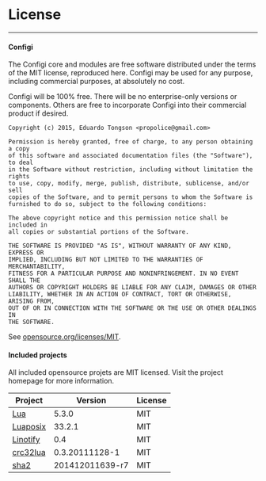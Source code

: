 
# License
---

#### Configi

The Configi core and modules are free software distributed under the terms of the MIT license, reproduced here. Configi may be used for any purpose, including commercial purposes, at absolutely no cost.

Configi will be 100% free. There will be no enterprise-only versions or components. Others are free to incorporate Configi into their commercial product if desired.

```
Copyright (c) 2015, Eduardo Tongson <propolice@gmail.com>

Permission is hereby granted, free of charge, to any person obtaining a copy
of this software and associated documentation files (the "Software"), to deal
in the Software without restriction, including without limitation the rights
to use, copy, modify, merge, publish, distribute, sublicense, and/or sell
copies of the Software, and to permit persons to whom the Software is
furnished to do so, subject to the following conditions:

The above copyright notice and this permission notice shall be included in
all copies or substantial portions of the Software.

THE SOFTWARE IS PROVIDED "AS IS", WITHOUT WARRANTY OF ANY KIND, EXPRESS OR
IMPLIED, INCLUDING BUT NOT LIMITED TO THE WARRANTIES OF MERCHANTABILITY,
FITNESS FOR A PARTICULAR PURPOSE AND NONINFRINGEMENT. IN NO EVENT SHALL THE
AUTHORS OR COPYRIGHT HOLDERS BE LIABLE FOR ANY CLAIM, DAMAGES OR OTHER
LIABILITY, WHETHER IN AN ACTION OF CONTRACT, TORT OR OTHERWISE, ARISING FROM,
OUT OF OR IN CONNECTION WITH THE SOFTWARE OR THE USE OR OTHER DEALINGS IN
THE SOFTWARE.

```

See [opensource.org/licenses/MIT](http://opensource.org/licenses/MIT).

#### Included projects

All included opensource projets are MIT licensed. Visit the project homepage for more information.

Project                                                   | Version         | License
----------------------------------------------------------|-----------------|---------
[Lua](http://www.lua.org)                                 | 5.3.0           | MIT
[Luaposix](https://github.com/luaposix/luaposix)          | 33.2.1          | MIT
[Linotify](https://github.com/hoelzro/linotify)           | 0.4             | MIT
[crc32lua](https://github.com/davidm/lua-digest-crc32lua) | 0.3.20111128-1  | MIT
[sha2](http://lua-users.org/wiki/SecureHashAlgorithm)     | 201412011639-r7 | MIT

